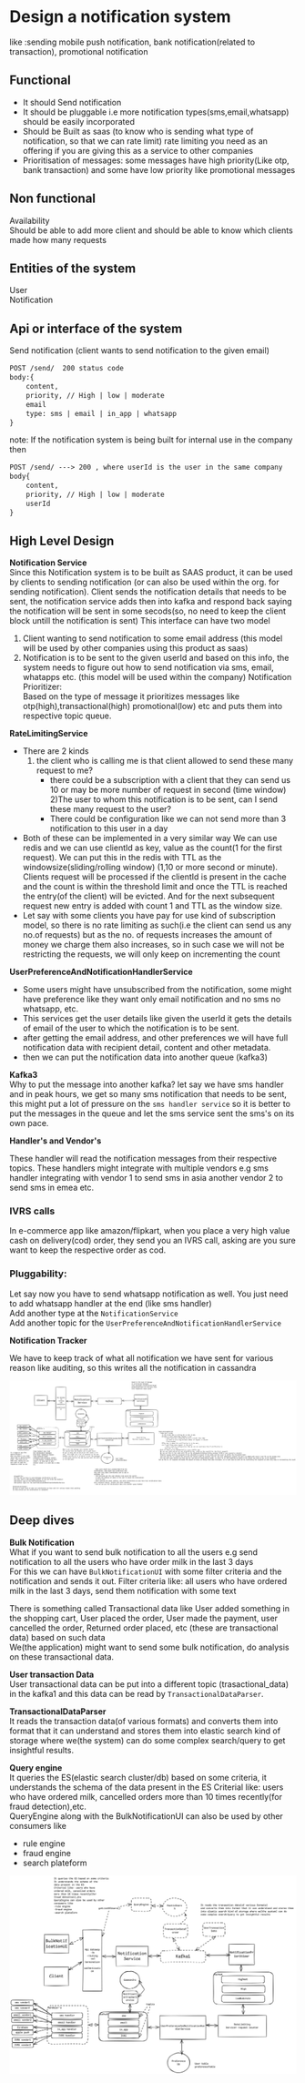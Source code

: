 # Design a notification system
like :sending mobile push notification, bank notification(related to transaction),
promotional notification

## Functional
- It should Send notification
- It should be pluggable i.e more notification types(sms,email,whatsapp) should be easily incorporated
- Should be Built as saas (to know who is sending what type of notification, so that we can rate limit)
    rate limiting you need as an offering if you are giving this as a service to other companies 
- Prioritisation of messages: some messages have high priority(Like otp, bank transaction) and some have low priority like promotional messages


## Non functional
Availability<br>
Should be able to add more client and should be able to know which clients made how many requests


## Entities of the system
User<br>
Notification


## Api or interface of the system
Send notification (client wants to send notification to the given email)
```
POST /send/  200 status code
body:{
    content,
    priority, // High | low | moderate
    email
    type: sms | email | in_app | whatsapp
}
```
note: If the notification system is being built for internal use in the company then
```
POST /send/ ---> 200 , where userId is the user in the same company
body{
    content,
    priority, // High | low | moderate
    userId
}
```
## High Level Design

**Notification Service** <br>
Since this Notification system is to be built as SAAS product, it can be used by clients to sending notification (or can also be used within the org. for sending notification).
Client sends the notification details that needs to be sent, the notification service adds then into kafka and respond back saying the notification will be sent in some secods(so, no need to keep the client block untill the notification is sent)
This interface can have two model
1) Client wanting to send notification to some email address (this model will be used by other companies using this product as saas)
2) Notification is to be sent to the given userId and based on this info, the system needs to figure out how to send notification via sms, email, whatapps etc. (this model will be used within the company)
Notification Prioritizer:<br>
Based on the type of message it prioritizes messages  like otp(high),transactional(high) promotional(low) etc and puts them into respective topic queue.

**RateLimitingService**<br>
- There are 2 kinds
    1) the client who is calling me is that client
    allowed to send these many request to me?
        - there could be a subscription with a client that they 
          can send us 10 or may be more number of request in second
          (time window)
    2)The user to whom this notification is to be sent,
    can I send these many request to the user?
        - There could be configuration like we can not send more than 3 notification to 
        this user in a day
- Both of these can be implemented in a very similar way
  We can use redis and we can use clientId as key, value as the count(1 for the first request).
  We can put this in the redis with TTL as the windowsize(sliding/rolling window) (1,10 or more second or minute).
  Clients request will be processed if the clientId is present in the cache and the count is within the threshold limit and once the TTL is reached the entry(of the client) will be evicted. And for the next subsequent request new entry is added with count 1 and TTL as the window size.<br>
- Let say with some clients you have pay for use kind of subscription model, so there is no rate limiting as such(i.e the client can send us any no.of requests) but as the no. of requests increases the amount of money we charge them also increases, so in such case we will not be restricting the requests, we will only keep on incrementing the count

**UserPreferenceAndNotificationHandlerService** <br>
- Some users might have unsubscribed from the notification, some might have preference like they want only email notification and no sms no whatsapp, etc.
- This services get the user details like given the userId it gets the details of email of the user to which the notification is to be sent.
- after getting the email address, and other preferences we will have full notification data
with recipient detail, content and other metadata.
- then we can put the notification data into another queue (kafka3)

**Kafka3** <br>
Why to put the message into another kafka?
let say we have sms handler and in peak hours, we get so many sms notification that needs to be sent, this might put a lot of pressure on the `sms handler service` so it is better to put the messages in the queue and let the sms service sent the sms's on its own pace.

**Handler's and Vendor's** <br>

These handler will read the notification messages from their respective topics.
These handlers might integrate with multiple vendors e.g sms handler integrating with  vendor 1 to send sms in asia another vendor 2 to send sms in emea etc.
### IVRS calls
In e-commerce app like amazon/flipkart, when you place a very high value cash on delivery(cod) order, they send you an IVRS call, asking are you sure want to keep the respective order as cod.

### Pluggability:

Let say now you have to send whatsapp notification as well. You just need to add whatsapp handler at the end (like sms handler) <br>
Add another type at the `NotificationService`<br>
Add another topic for the `UserPreferenceAndNotificationHandlerService`

**Notification Tracker** <br>

We have to keep track of what all notification we have sent for various reason like auditing, so this writes all the notification in cassandra <br>

![highleveldesign](image.png)

## Deep dives

**Bulk Notification** <br>
What if you want to send bulk notification to all the users e.g send notification to all the 
users who have order milk in the last 3 days<br>
For this we can have `BulkNotificationUI` with some filter criteria and the notification and sends it out.
Filter criteria like: all users who have ordered milk in the last 3 days, send them notification with some text

There is something called Transactional data like User added something in the shopping cart, User placed the order, 
User made the payment, user cancelled the order, Returned order placed, etc (these are transactional data) based on such data <br>
We(the application) might want to send some bulk notification, do analysis on these transactional data.

**User transaction Data** <br>
User transactional data can be put into a different topic (trasactional_data) in the kafka1 and this data can be read by `TransactionalDataParser`.

**TransactionalDataParser** <br>
It reads the transaction data(of various formats) and converts them into format that it can understand and stores them into elastic search kind of storage where we(the system) can do some complex search/query to get insightful results.

**Query engine**<br>
It queries the ES(elastic search cluster/db) based on some criteria, it understands the schema of the data present in the ES
Criterial like: users who have ordered milk, cancelled orders more than 10 times recently(for fraud detection),etc. <br>
QueryEngine along with the BulkNotificationUI can also be used by other consumers like 
- rule engine
- fraud engine
- search plateform 

![deepdive](image-1.png)





  





  
 




 


